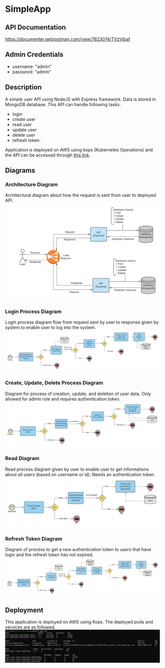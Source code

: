 # SimpleApp

## API Documentation
https://documenter.getpostman.com/view/7623074/TVzVibaf

## Admin Credentials
- username: "admin"
- password: "admin"

## Description
A simple user API using NodeJS with Express framework. Data is stored in MongoDB database. This API can handle following tasks:
- login
- create user
- read user
- update user
- delete user
- refresh token. 

Application is deployed on AWS using kops (Kubernetes Operations) and the API can be accessed through [this link](http://a1ce6c5715d3d43f7aae151ca0026319-1256597656.us-east-1.elb.amazonaws.com:3001).

## Diagrams
### Architecture Diagram
Architectural diagram about how the request is sent from user to deployed API.
![Architecture_Diagram](architecture_diagram/Architecture_Diagram.png)
### Login Process Diagram
Login process diagram flow from request sent by user to response given by system to enable user to log into the system.
![Login_Diagram](architecture_diagram/Login_Flow.png)
### Create, Update, Delete Process Diagram
Diagram for process of creation, update, and deletion of user data. Only allowed for admin role and requires authentication token.
![Create_Update_Delete_Diagram](architecture_diagram/Create_Update_Delete_Flow.png)
### Read Diagram
Read process diagram given by user to enable user to get informations about all users (based on username or id). Needs an authentication token.
![Read_Diagram](architecture_diagram/Read_Flow.png)
### Refresh Token Diagram
Diagram of process to get a new authentication token to users that have login and the refresh token has not expired. 
![Refresh_Token_Diagram](architecture_diagram/Refresh_Token_Flow.png)

## Deployment
This application is deployed on AWS using Kops. The deployed pods and services are as followed.
![Deployment](kubernetes/kubectl.png)



